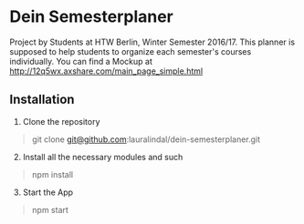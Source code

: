 # Dein Semesterplaner

Project by Students at HTW Berlin, Winter Semester 2016/17.
This planner is supposed to help students to organize each semester's courses individually.
You can find a Mockup at http://12q5wx.axshare.com/main_page_simple.html

## Installation

1. Clone the repository
> git clone git@github.com:lauralindal/dein-semesterplaner.git
2. Install all the necessary modules and such
> npm install
3. Start the App
> npm start
